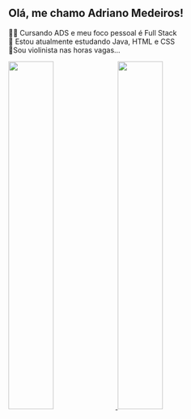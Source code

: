 ## Olá, me chamo Adriano Medeiros!
🐱‍💻 Cursando ADS e meu foco pessoal é Full Stack<br>
🌱 Estou atualmente estudando Java, HTML e CSS<br>
🎻Sou violinista nas horas vagas...<br>
<div>
    <a href="https://github.com/AdrianoMedeirosDev">
    <img height="42%" src="https://github-readme-stats.vercel.app/api?username=AdrianoMedeirosDev&show_icons=true&theme=merko"/>    
    <img height="42%" src="/>
    <img height="160em" src=""/>
</div>


